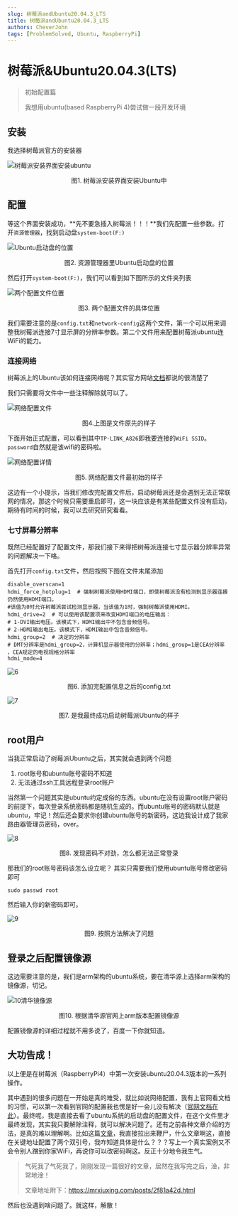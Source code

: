 ```yaml
---
slug: 树莓派andUbuntu20.04.3_LTS
title: 树莓派andUbuntu20.04.3_LTS
authors: CheverJohn
tags: [ProblemSolved, Ubuntu, RaspberryPi]
---
```

# 树莓派&Ubuntu20.04.3(LTS)

> 初始配置篇
>
> 我想用ubuntu(based RaspberryPi 4)尝试做一段开发环境

## 安装

我选择树莓派官方的安装器

![树莓派安装界面安装ubuntu](/img/2022-01-23-Ubuntu_RaspberryPi/1.png)
<center>图1. 树莓派安装界面安装Ubuntu中</center>


## 配置

等这个界面安装成功，**先不要急插入树莓派！！！**我们先配置一些参数。打开`资源管理器`，找到启动盘`system-boot(F:)`

![Ubuntu启动盘的位置](/img/2022-01-23-Ubuntu_RaspberryPi/2.png)
<center>图2. 资源管理器里Ubuntu启动盘的位置</center>


然后打开`system-boot(F:)`，我们可以看到如下图所示的文件夹列表

![两个配置文件位置](/img/2022-01-23-Ubuntu_RaspberryPi/3.png)
<center>图3. 两个配置文件的具体位置</center>

我们需要注意的是`config.txt`和`network-config`这两个文件，第一个可以用来调整我树莓派连接7寸显示屏的分辨率参数。第二个文件用来配置树莓派ubuntu连WiFi的能力。

### 连接网络

树莓派上的Ubuntu该如何连接网络呢？其实官方网站[文档](https://ubuntu.com/tutorials/how-to-install-ubuntu-on-your-raspberry-pi#3-wifi-or-ethernet)都说的很清楚了

我们只需要将文件中一些注释解除就可以了。

![网络配置文件](/img/2022-01-23-Ubuntu_RaspberryPi/4.png)
<center>图4.上图是文件原先的样子</center>


下面开始正式配置，可以看到其中`TP-LINK_A826`即我要连接的`WiFi SSID`。`password`自然就是该wifi的密码啦。

![网络配置详情](/img/2022-01-23-Ubuntu_RaspberryPi/5.png)
<center>图5. 网络配置文件最初始的样子</center>


这边有一个小提示，当我们修改完配置文件后，启动树莓派还是会遇到无法正常联网的情况，那这个时候只需要重启即可，这一块应该是有某些配置文件没有启动，期待有时间的时候，我可以去研究研究看看。

### 七寸屏幕分辨率

既然已经配置好了配置文件，那我们接下来得把树莓派连接七寸显示器分辨率异常的问题解决一下咯。

首先打开`config.txt`文件，然后按照下图在文件末尾添加

```shell
disable_overscan=1
hdmi_force_hotplug=1  # 强制树莓派使用HDMI端口，即使树莓派没有检测到显示器连接仍然使用HDMI端口。
#该值为0时允许树莓派尝试检测显示器，当该值为1时，强制树莓派使用HDMI。
hdmi_drive=2  # 可以使用该配置项来改变HDMI端口的电压输出：
# 1-DVI输出电压。该模式下，HDMI输出中不包含音频信号。
# 2-HDMI输出电压。该模式下，HDMI输出中包含音频信号。
hdmi_group=2  # 决定的分辨率
# DMT分辨率是hdmi_group=2，计算机显示器使用的分辨率；hdmi_group=1是CEA分辨率 ，CEA规定的电视规格分辨率
hdmi_mode=4 
```

![6](/img/2022-01-23-Ubuntu_RaspberryPi/6.png)
<center>图6. 添加完配置信息之后的config.txt</center>


![7](/img/2022-01-23-Ubuntu_RaspberryPi/7.jpg)
<center>图7. 是我最终成功启动树莓派Ubuntu的样子</center>


## root用户

当我正常启动了树莓派Ubuntu之后，其实就会遇到两个问题

1. root账号和ubuntu账号密码不知道
2. 无法通过ssh工具远程登录root账户

当然第一个问题其实是ubuntu约定成俗的东西。ubuntu在没有设置root账户密码的前提下，每次登录系统密码都是随机生成的。而ubuntu账号的密码默认就是ubuntu，牢记！然后还会要求你创建ubuntu账号的新密码，这边我设计成了我家路由器管理员密码，over。

![8](/img/2022-01-23-Ubuntu_RaspberryPi/8.jpg)
<center>图8. 发现密码不对劲，怎么都无法正常登录</center>

那我们的root账号密码该怎么设立呢？
其实只需要我们使用ubuntu账号修改密码即可
```shell
sudo passwd root
```
然后输入你的新密码即可。

![9](/img/2022-01-23-Ubuntu_RaspberryPi/9.jpg)
<center>图9. 按照方法解决了问题</center>

## 登录之后配置镜像源

这边需要注意的是，我们是arm架构的ubuntu系统，要在清华源上选择arm架构的镜像源，切记。

![10清华镜像源](/img/2022-01-23-Ubuntu_RaspberryPi/10.png)
<center>图10. 根据清华源官网上arm版本配置镜像源</center>

配置镜像源的详细过程就不用多说了，百度一下你就知道。
## 大功告成！

以上便是在树莓派（RaspberryPi4）中第一次安装ubuntu20.04.3版本的一系列操作。

其中遇到的很多问题在一开始是真的难受，就比如说网络配置，我有上官网看文档的习惯，可以第一次看到官网的配置我也愣是好一会儿没有解决（[官网文档在此](https://ubuntu.com/tutorials/how-to-install-ubuntu-on-your-raspberry-pi#:~:text=Getting%20setup%20with%20Wi%2DFi)）。最终呢，我是直接去看了ubuntu系统的启动盘的配置文件，在这个文件里才最终发现，其实我只要解除注释，就可以解决问题了。还有之前各种文章介绍的方法，是真的难以理解啊。比如这篇[文章](https://www.cnblogs.com/MikeZhang/p/raspi-ubuntu-set-wlan-20200529.html#:~:text=true%0A%20%20%20%20%20%20%20%20%20%20%20%20access%2Dpoints%3A-,%22wifi%E7%9A%84ssid%22%3A,-password%3A%20%22wifi%E5%AF%86%E7%A0%81)，我直接拉出来鞭尸，什么文章啊这，直接在关键地址配置了两个双引号，我咋知道具体是什么？？？写上一个真实案例又不会令别人蹭到你家WiFi，再说你可以改密码啊这。反正十分地令我生气。

> 气死我了气死我了，刚刚发现一篇很好的文章，居然在我写完之后，淦，非常地淦！
>
> 文章地址附下：https://mrxiuxing.com/posts/2f81a42d.html

然后也没遇到啥问题了。就这样，解散！

